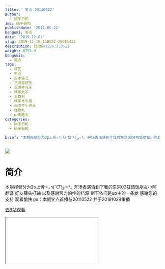```yaml
---
title: ' 笑点 20110522'
author:
  - 硝子日和
zmz: 硝子日和
publishdate: '2011-05-22'
bangumi: 笑点
date: '2019-12-02'
slug: 2019-11-16-110522-75915433
description: 其他&#8226;110522
weight: 8798.0
bangumis:
  - 笑点
tags:
  - 综艺
  - 笑点
  - 日本综艺
  - 三游亭好乐
  - 三游亭元乐
  - 林家太平
  - 大喜利
  - 林家木久扇
  - 三游亭小游三
  - 桂歌丸
  - 山田隆夫
categories:
  - 硝子日和
  - 硝子日和

brief: "本期视频分为2p上传✧*｡٩(ˊᗜˋ*)و✧*｡ 开场表演请到了我的东京03狂热饭朋友小阿翻译 好友薛头打轴 以及感谢苦力怕控的档源 剩下依旧是up主的一条龙 感谢您的支持 观看愉快 ps：本期笑点首播与20110522 并于20191029重播"
---
```

![](https://raw.githubusercontent.com/tcgriffith/owaraisite/master/static/tmpimg/0274f7ac85e4c4180e31e62abfd0bb34a1292adc.jpg.480.jpg)
# 简介  
本期视频分为2p上传✧*｡٩(ˊᗜˋ*)و✧*｡
开场表演请到了我的东京03狂热饭朋友小阿翻译 好友薛头打轴
以及感谢苦力怕控的档源 剩下依旧是up主的一条龙
感谢您的支持 观看愉快
ps：本期笑点首播与20110522 并于20191029重播  

[去B站观看](https://www.bilibili.com/video/av75915433/)
<div class ="resp-container"><iframe class="testiframe" src="//player.bilibili.com/player.html?aid=75915433"", scrolling="no", allowfullscreen="true" > </iframe></div> 
